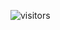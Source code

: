 
![visitors](https://visitor-badge.glitch.me/badge?page_id=Devgeeknerd.curso-de-ingles-para-programadores "Total de Visitas")
